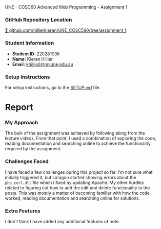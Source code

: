 UNE - COSC60 Advanced Web Programming - Assignment 1

### GitHub Repository Location

[🔗 github.com/hillierkieran/UNE_COSC560/tree/assignment_1](https://github.com/hillierkieran/UNE_COSC560/tree/assignment_1)

### Student Information

- **Student ID:** 220281036
- **Name:** Kieran Hillier
- **Email:** khillie2@myune.edu.au

### Setup Instructions

For setup instructions, go to the [SETUP.md](./SETUP.md) file.

# Report

### My Approach

The bulk of the assignment was achieved by following along from the lecture videos. From that point, I used a combination of exploring the code, reading documentation and searching online to achieve the functionality required by the assignment.

### Challenges Faced

I have faced a few challenges during this project so far. I'm not sure what initially triggered it, but Laragon started showing errors about the `php_curl.dll` file which I fixed by updating Apache. My other hurdles related to figuring out how to add the edit and delete functionality to the posts. This was mostly a matter of becoming familiar with how the code worked, reading documentation and searching online for solutions.

### Extra Features

I don't think I have added any additional features of note.

